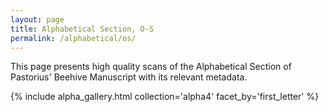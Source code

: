 ```yaml
---
layout: page
title: Alphabetical Section, O-S
permalink: /alphabetical/os/
---
```


This page presents high quality scans of the Alphabetical Section of Pastorius' Beehive Manuscript with its relevant metadata.

{% include alpha_gallery.html collection='alpha4' facet_by='first_letter' %}
